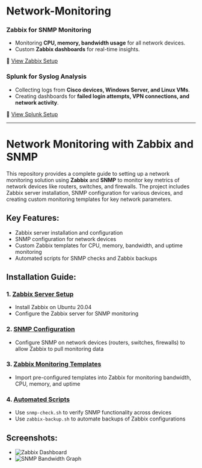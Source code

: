 # Network-Monitoring

### **Zabbix for SNMP Monitoring**
- Monitoring **CPU, memory, bandwidth usage** for all network devices.
- Custom **Zabbix dashboards** for real-time insights.

📄 [View Zabbix Setup](monitoring/zabbix-setup.md)



### **Splunk for Syslog Analysis**
- Collecting logs from **Cisco devices, Windows Server, and Linux VMs**.
- Creating dashboards for **failed login attempts, VPN connections, and network activity**.

📄 [View Splunk Setup](monitoring/splunk-setup.md)

---

# Network Monitoring with Zabbix and SNMP

This repository provides a complete guide to setting up a network monitoring solution using **Zabbix** and **SNMP** to monitor key metrics of network devices like routers, switches, and firewalls. The project includes Zabbix server installation, SNMP configuration for various devices, and creating custom monitoring templates for key network parameters.

## Key Features:
- Zabbix server installation and configuration
- SNMP configuration for network devices
- Custom Zabbix templates for CPU, memory, bandwidth, and uptime monitoring
- Automated scripts for SNMP checks and Zabbix backups

## Installation Guide:
### 1. [Zabbix Server Setup](zabbix-server-setup/zabbix-server-installation.md)
   - Install Zabbix on Ubuntu 20.04
   - Configure the Zabbix server for SNMP monitoring

### 2. [SNMP Configuration](snmp-configuration/snmpd.conf)
   - Configure SNMP on network devices (routers, switches, firewalls) to allow Zabbix to pull monitoring data

### 3. [Zabbix Monitoring Templates](monitoring-templates/zabbix-snmp-template.xml)
   - Import pre-configured templates into Zabbix for monitoring bandwidth, CPU, memory, and uptime

### 4. [Automated Scripts](scripts/)
   - Use `snmp-check.sh` to verify SNMP functionality across devices
   - Use `zabbix-backup.sh` to automate backups of Zabbix configurations

## Screenshots:
- ![Zabbix Dashboard](images/zabbix-dashboard.png)
- ![SNMP Bandwidth Graph](images/snmp-graph.png)
